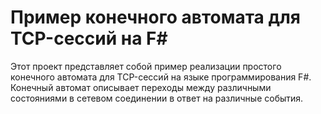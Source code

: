 # Пример конечного автомата для TCP-сессий на F#

Этот проект представляет собой пример реализации простого конечного автомата для TCP-сессий на языке программирования F#. Конечный автомат описывает переходы между различными состояниями в сетевом соединении в ответ на различные события.

